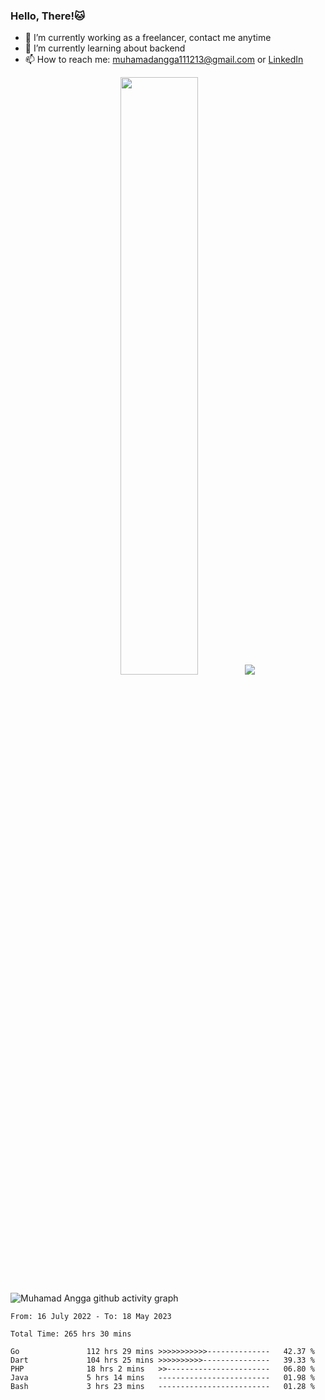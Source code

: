 
### Hello, There!🐱

- 🔭 I’m currently working as a freelancer, contact me anytime
- 🌱 I’m currently learning about backend
- 📫 How to reach me: [muhamadangga111213@gmail.com](mailto:muhamadangga111213@gmail.com) or [LinkedIn](https://www.linkedin.com/in/muhamad-angga)

<p align="center">
    <img width="49.5%" src="https://github-readme-stats.vercel.app/api?username=muhangga&count_private=true&theme=ocean_dark&show_icons=true" />
    &nbsp;
    <img src="https://github-readme-stats.vercel.app/api/top-langs/?username=muhangga&langs_count=8&layout=compact&theme=ocean_dark&show_icons=true" />
</p>

![Muhamad Angga github activity graph](https://github-readme-activity-graph.cyclic.app/graph?username=muhangga&custom_title=Angga&color=708090&theme=github-dark)


<!--START_SECTION:waka-->

```text
From: 16 July 2022 - To: 18 May 2023

Total Time: 265 hrs 30 mins

Go               112 hrs 29 mins >>>>>>>>>>>--------------   42.37 %
Dart             104 hrs 25 mins >>>>>>>>>>---------------   39.33 %
PHP              18 hrs 2 mins   >>-----------------------   06.80 %
Java             5 hrs 14 mins   -------------------------   01.98 %
Bash             3 hrs 23 mins   -------------------------   01.28 %
```

<!--END_SECTION:waka-->
